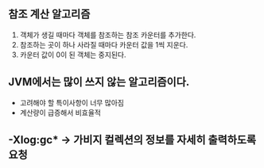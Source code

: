 ## 참조 계산 알고리즘
1. 객체가 생길 때마다 객체를 참조하는 참조 카운터를 추가한다.
2. 참조하는 곳이 하나 사라질 때마다 카운터 값을 1씩 지운다.
3. 카운터 값이 0이 된 객체는 중지된다.

## JVM에서는 많이 쓰지 않는 알고리즘이다.
- 고려해야 할 특이사항이 너무 많아짐
- 계산량이 급증해서 비효율적

## -Xlog:gc* -> 가비지 컬렉션의 정보를 자세히 출력하도록 요청
